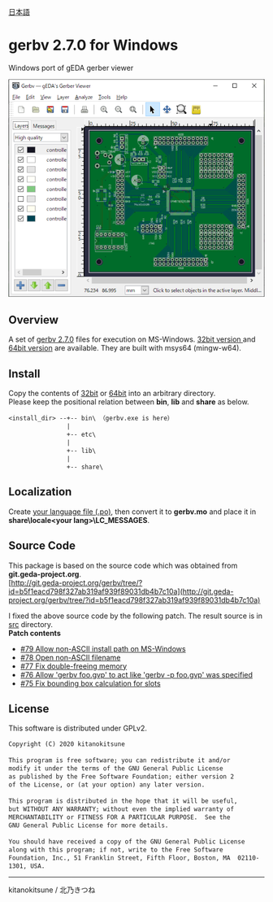 [日本語](./README_jp.md)  

# gerbv 2.7.0 for Windows
Windows port of gEDA gerber viewer
  
<img src="./sample.png" width="600px" alt="gerbv" title="gerbv">

## Overview
A set of [gerbv 2.7.0](https://sourceforge.net/projects/gerbv/files/gerbv/gerbv-2.7.0/ ) files for execution on MS-Windows. [32bit version ](./32bit) and [64bit version](./64bit) are available.
They are built with msys64 (mingw-w64).  


## Install
Copy the contents of [32bit](./32bit) or [64bit](./64bit) into an arbitrary directory.  
Please keep the positional relation between **bin**, **lib** and **share** as below.  
```TEXT
<install_dir> --+-- bin\ （gerbv.exe is here）
                |
                +-- etc\
                |
                +-- lib\
                |
                +-- share\
```  


## Localization
Create [your language file (.po)](./src/po), then convert it to **gerbv.mo** and place it in  **share\locale\<your lang>\LC_MESSAGES**\.  


## Source Code
This package is based on the source code which was obtained from **git.geda-project.org**.  
[http://git.geda-project.org/gerbv/tree/?id=b5f1eacd798f327ab319af939f89031db4b7c10a](http://git.geda-project.org/gerbv/tree/?id=b5f1eacd798f327ab319af939f89031db4b7c10a)  

I fixed the above source code by the following patch. The result source is in [src](./src) directory.  
**Patch contents**
+ [#79 Allow non-ASCII install path on MS-Windows](https://sourceforge.net/p/gerbv/patches/79/ )
+ [#78 Open non-ASCII filename](https://sourceforge.net/p/gerbv/patches/78/ )
+ [#77 Fix double-freeing memory](https://sourceforge.net/p/gerbv/patches/77/ )
+ [#76 Allow 'gerbv foo.gvp' to act like 'gerbv -p foo.gvp' was specified](https://sourceforge.net/p/gerbv/patches/76/ )
+ [#75 Fix bounding box calculation for slots](https://sourceforge.net/p/gerbv/patches/75/ )



## License
This software is distributed under GPLv2.
```TEXT
Copyright (C) 2020 kitanokitsune

This program is free software; you can redistribute it and/or
modify it under the terms of the GNU General Public License
as published by the Free Software Foundation; either version 2
of the License, or (at your option) any later version.

This program is distributed in the hope that it will be useful,
but WITHOUT ANY WARRANTY; without even the implied warranty of
MERCHANTABILITY or FITNESS FOR A PARTICULAR PURPOSE.  See the
GNU General Public License for more details.

You should have received a copy of the GNU General Public License
along with this program; if not, write to the Free Software
Foundation, Inc., 51 Franklin Street, Fifth Floor, Boston, MA  02110-1301, USA.
```
---
kitanokitsune / 北乃きつね
